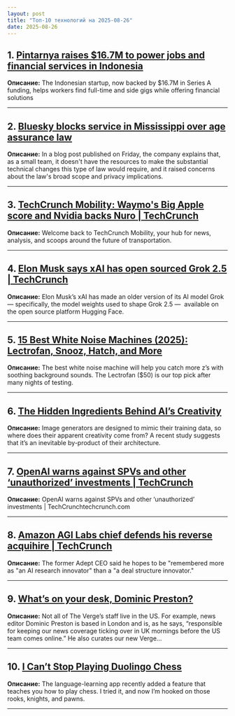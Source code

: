 ```yaml
---
layout: post
title: "Топ-10 технологий на 2025-08-26"
date: 2025-08-26
---
```


## 1. [Pintarnya raises $16.7M to power jobs and financial services in Indonesia](https://techcrunch.com/2025/08/24/pintarnya-raises-16-7m-to-power-jobs-and-financial-services-in-indonesia/)

**Описание:** The Indonesian startup, now backed by $16.7M in Series A funding, helps workers find full-time and side gigs while offering financial solutions

---

## 2. [Bluesky blocks service in Mississippi over age assurance law](https://techcrunch.com/2025/08/24/bluesky-blocks-service-in-mississippi-over-age-assurance-law/)

**Описание:** In a blog post published on Friday, the company explains that, as a small team, it doesn't have the resources to make the substantial technical changes this type of law would require, and it raised concerns about the law's broad scope and privacy implications.

---

## 3. [TechCrunch Mobility: Waymo's Big Apple score and Nvidia backs Nuro | TechCrunch](https://techcrunch.com/2025/08/24/techcrunch-mobility-waymos-big-apple-score-and-nvidia-backs-nuro/)

**Описание:** Welcome back to TechCrunch Mobility, your hub for news, analysis, and scoops around the future of transportation.

---

## 4. [Elon Musk says xAI has open sourced Grok 2.5 | TechCrunch](https://techcrunch.com/2025/08/24/elon-musk-says-xai-has-open-sourced-grok-2-5/)

**Описание:** Elon Musk’s xAI has made an older version of its AI model Grok — specifically, the model weights used to shape Grok 2.5 —  available on the open source platform Hugging Face.

---

## 5. [15 Best White Noise Machines (2025): Lectrofan, Snooz, Hatch, and More](https://www.wired.com/gallery/best-white-noise-machines/)

**Описание:** The best white noise machine will help you catch more z’s with soothing background sounds. The Lectrofan ($50) is our top pick after many nights of testing.

---

## 6. [The Hidden Ingredients Behind AI’s Creativity](https://www.wired.com/story/researchers-uncover-hidden-ingredients-behind-ai-creativity/)

**Описание:** Image generators are designed to mimic their training data, so where does their apparent creativity come from? A recent study suggests that it’s an inevitable by-product of their architecture.

---

## 7. [OpenAI warns against SPVs and other ‘unauthorized’ investments | TechCrunch](https://techcrunch.com/2025/08/23/openai-warns-against-spvs-and-other-unauthorized-investments/)

**Описание:** OpenAI warns against SPVs and other ‘unauthorized’ investments | TechCrunchtechcrunch.com

---

## 8. [Amazon AGI Labs chief defends his reverse acquihire | TechCrunch](https://techcrunch.com/2025/08/23/amazon-agi-labs-chief-defends-his-reverse-acquihire/)

**Описание:** The former Adept CEO said he hopes to be "remembered more as "an AI research innovator" than a "a deal structure innovator."

---

## 9. [What’s on your desk, Dominic Preston?](https://www.theverge.com/tech/762930/home-office-logitech-standing-desk)

**Описание:** Not all of The Verge’s staff live in the US. For example, news editor Dominic Preston is based in London and is, as he says, “responsible for keeping our news coverage ticking over in UK mornings before the US team comes online.” He also curates our new Verge…

---

## 10. [I Can’t Stop Playing Duolingo Chess](https://www.wired.com/story/duolingo-chess/)

**Описание:** The language-learning app recently added a feature that teaches you how to play chess. I tried it, and now I’m hooked on those rooks, knights, and pawns.

---

